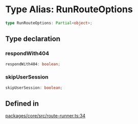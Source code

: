 # Type Alias: RunRouteOptions

```ts
type RunRouteOptions: Partial<object>;
```

## Type declaration

### respondWith404

```ts
respondWith404: boolean;
```

### skipUserSession

```ts
skipUserSession: boolean;
```

## Defined in

[packages/core/src/route-runner.ts:34](https://github.com/vramework/vramework/blob/d6bdd98863fc2395b074502b5cd67b069031d73f/packages/core/src/route-runner.ts#L34)
